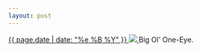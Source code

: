 ```yaml
---
layout: post
---
```


<p>
  <a href="/285">
    <time>{{ page.date | date: "%e %B %Y" }}</time>
    <img src="{{ site.assets_url }}/285.jpg">
  </a>
  Big Ol' One-Eye.
</p>
